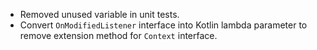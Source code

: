 - Removed unused variable in unit tests.
- Convert `OnModifiedListener` interface into Kotlin lambda parameter to remove extension method for `Context` interface.